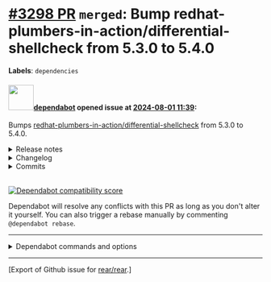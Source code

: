 [\#3298 PR](https://github.com/rear/rear/pull/3298) `merged`: Bump redhat-plumbers-in-action/differential-shellcheck from 5.3.0 to 5.4.0
========================================================================================================================================

**Labels**: `dependencies`

#### <img src="https://avatars.githubusercontent.com/in/29110?v=4" width="50">[dependabot](https://github.com/apps/dependabot) opened issue at [2024-08-01 11:39](https://github.com/rear/rear/pull/3298):

Bumps
[redhat-plumbers-in-action/differential-shellcheck](https://github.com/redhat-plumbers-in-action/differential-shellcheck)
from 5.3.0 to 5.4.0.

<details>
<summary>Release notes</summary>
<p><em>Sourced from <a href="https://github.com/redhat-plumbers-in-action/differential-shellcheck/releases">redhat-plumbers-in-action/differential-shellcheck's releases</a>.</em></p>
<blockquote>
<h2>v5.4.0</h2>
<h1>What's Changed</h1>
<h2>New</h2>
<ul>
<li>Support <code>merge_group</code> event natively (<a href="https://redirect.github.com/redhat-plumbers-in-action/differential-shellcheck/issues/433">#433</a>) <a href="https://github.com/masaru-iritani"><code>@​masaru-iritani</code></a></li>
</ul>
<h2>Automation and CI changes</h2>
<ul>
<li>Update Differential ShellCheck workflow (<a href="https://redirect.github.com/redhat-plumbers-in-action/differential-shellcheck/issues/440">#440</a>) <a href="https://github.com/jamacku"><code>@​jamacku</code></a></li>
<li>Run differential ShellCheck on merge_group (<a href="https://redirect.github.com/redhat-plumbers-in-action/differential-shellcheck/issues/434">#434</a>) <a href="https://github.com/masaru-iritani"><code>@​masaru-iritani</code></a></li>
</ul>
<h2>Dependency Updates</h2>
<ul>
<li>build(deps): bump super-linter/super-linter from 6.7.0 to 6.8.0 (<a href="https://redirect.github.com/redhat-plumbers-in-action/differential-shellcheck/issues/439">#439</a>) <a href="https://github.com/dependabot"><code>@​dependabot</code></a></li>
<li>build(deps): bump docker/login-action from 3.2.0 to 3.3.0 (<a href="https://redirect.github.com/redhat-plumbers-in-action/differential-shellcheck/issues/438">#438</a>) <a href="https://github.com/dependabot"><code>@​dependabot</code></a></li>
<li>build(deps): bump docker/build-push-action from 6.4.1 to 6.5.0 (<a href="https://redirect.github.com/redhat-plumbers-in-action/differential-shellcheck/issues/437">#437</a>) <a href="https://github.com/dependabot"><code>@​dependabot</code></a></li>
<li>build(deps): bump ossf/scorecard-action from 2.3.3 to 2.4.0 (<a href="https://redirect.github.com/redhat-plumbers-in-action/differential-shellcheck/issues/436">#436</a>) <a href="https://github.com/dependabot"><code>@​dependabot</code></a></li>
<li>build(deps): bump github/codeql-action from 3.25.13 to 3.25.15 (<a href="https://redirect.github.com/redhat-plumbers-in-action/differential-shellcheck/issues/435">#435</a>) <a href="https://github.com/dependabot"><code>@​dependabot</code></a></li>
</ul>
<p><strong>Full Changelog</strong>: <a href="https://github.com/redhat-plumbers-in-action/differential-shellcheck/compare/v5.3.1...v5.4.0">https://github.com/redhat-plumbers-in-action/differential-shellcheck/compare/v5.3.1...v5.4.0</a></p>
<h2>v5.3.1</h2>
<h1>What's Changed</h1>
<h2>Bug Fixes</h2>
<ul>
<li>Don't throw away untracked files when run locally :pager:  (<a href="https://redirect.github.com/redhat-plumbers-in-action/differential-shellcheck/issues/409">#409</a>) <a href="https://github.com/jamacku"><code>@​jamacku</code></a></li>
</ul>
<h2>Documentation</h2>
<ul>
<li>Update token permissions documentation :old_key:  (<a href="https://redirect.github.com/redhat-plumbers-in-action/differential-shellcheck/issues/418">#418</a>) <a href="https://github.com/jamacku"><code>@​jamacku</code></a></li>
</ul>
<h2>Dependency Updates</h2>
<!-- raw HTML omitted -->
<ul>
<li>build(deps): bump docker/build-push-action from 6.4.0 to 6.4.1 (<a href="https://redirect.github.com/redhat-plumbers-in-action/differential-shellcheck/issues/431">#431</a>) <a href="https://github.com/dependabot"><code>@​dependabot</code></a></li>
<li>build(deps): bump github/codeql-action from 3.25.12 to 3.25.13 (<a href="https://redirect.github.com/redhat-plumbers-in-action/differential-shellcheck/issues/430">#430</a>) <a href="https://github.com/dependabot"><code>@​dependabot</code></a></li>
<li>deps: update csdiff to v3.4.0 (<a href="https://redirect.github.com/redhat-plumbers-in-action/differential-shellcheck/issues/429">#429</a>) <a href="https://github.com/jamacku"><code>@​jamacku</code></a></li>
<li>build(deps): bump docker/setup-buildx-action from 3.3.0 to 3.4.0 (<a href="https://redirect.github.com/redhat-plumbers-in-action/differential-shellcheck/issues/424">#424</a>) <a href="https://github.com/dependabot"><code>@​dependabot</code></a></li>
<li>build(deps): bump docker/build-push-action from 5.3.0 to 6.4.0 (<a href="https://redirect.github.com/redhat-plumbers-in-action/differential-shellcheck/issues/425">#425</a>) <a href="https://github.com/dependabot"><code>@​dependabot</code></a></li>
<li>build(deps): bump github/codeql-action from 3.25.11 to 3.25.12 (<a href="https://redirect.github.com/redhat-plumbers-in-action/differential-shellcheck/issues/426">#426</a>) <a href="https://github.com/dependabot"><code>@​dependabot</code></a></li>
<li>build(deps): bump super-linter/super-linter from 6.6.0 to 6.7.0 (<a href="https://redirect.github.com/redhat-plumbers-in-action/differential-shellcheck/issues/427">#427</a>) <a href="https://github.com/dependabot"><code>@​dependabot</code></a></li>
<li>build(deps): bump actions/upload-artifact from 4.3.3 to 4.3.4 (<a href="https://redirect.github.com/redhat-plumbers-in-action/differential-shellcheck/issues/428">#428</a>) <a href="https://github.com/dependabot"><code>@​dependabot</code></a></li>
<li>build(deps): bump docker/login-action from 3.1.0 to 3.2.0 (<a href="https://redirect.github.com/redhat-plumbers-in-action/differential-shellcheck/issues/412">#412</a>) <a href="https://github.com/dependabot"><code>@​dependabot</code></a></li>
<li>build(deps): bump actions/checkout from 4.1.6 to 4.1.7 (<a href="https://redirect.github.com/redhat-plumbers-in-action/differential-shellcheck/issues/419">#419</a>) <a href="https://github.com/dependabot"><code>@​dependabot</code></a></li>
<li>build(deps): bump github/codeql-action from 3.25.3 to 3.25.11 (<a href="https://redirect.github.com/redhat-plumbers-in-action/differential-shellcheck/issues/420">#420</a>) <a href="https://github.com/dependabot"><code>@​dependabot</code></a></li>
<li>build(deps): bump codecov/codecov-action from 4.3.0 to 4.5.0 (<a href="https://redirect.github.com/redhat-plumbers-in-action/differential-shellcheck/issues/421">#421</a>) <a href="https://github.com/dependabot"><code>@​dependabot</code></a></li>
</ul>
<!-- raw HTML omitted -->
</blockquote>
<p>... (truncated)</p>
</details>
<details>
<summary>Changelog</summary>
<p><em>Sourced from <a href="https://github.com/redhat-plumbers-in-action/differential-shellcheck/blob/main/docs/CHANGELOG.md">redhat-plumbers-in-action/differential-shellcheck's changelog</a>.</em></p>
<blockquote>
<h1>Changelog</h1>
<h2>Next release</h2>
<h2>v5.4.0</h2>
<ul>
<li>Native support for <code>merge_group</code> trigger event</li>
</ul>
<h2>v5.3.1</h2>
<ul>
<li>Update <code>csutils</code> (<code>csdiff</code>) to 3.4.0
<ul>
<li>HTML output now uses HTML5 and CSS</li>
</ul>
</li>
</ul>
<h2>v5.3.0</h2>
<ul>
<li>Add support for different display engines (<code>csgrep</code>, <code>sarif-fmt</code>)</li>
<li>Update <code>csutils</code> (<code>csdiff</code>) to 3.3.0
<ul>
<li><code>csdiff</code>: match findings by line content without spaces if available</li>
<li><code>csgrep --hash-v1</code>: match <code>csdiff/v1</code> fingerprint prefix</li>
<li><code>sarif</code>: initial implementation of <code>csdiff/v1</code> fingerprints</li>
<li><code>sarif</code>: add descriptions for ShellCheck rules</li>
</ul>
</li>
</ul>
<h2>v5.2.0</h2>
<ul>
<li>Provide <code>html</code> output with detected defects</li>
<li>Allow specifying <code>WORK_DIR</code> for intermediate files</li>
<li>Update <code>csutils</code> (<code>csdiff</code>) to 3.2.2
<ul>
<li>propagate the imp flag as level in the SARIF format</li>
<li>propagate <code>endLine</code>/<code>endColumn</code> in the JSON and SARIF formats</li>
</ul>
</li>
</ul>
<h2>v5.1.2</h2>
<ul>
<li>Fix curl Argument list too long by using a payload.json file - by <a href="https://github.com/mpoberezhniy"><code>@​mpoberezhniy</code></a></li>
<li>Container images now based on Fedora 40</li>
<li>Update <code>csutils</code> (<code>csdiff</code>) to 3.2.1</li>
</ul>
<h2>v5.1.0</h2>
<ul>
<li>Improve shell script detection based on emacs file mode header</li>
</ul>
<h2>v5.0.2</h2>
<ul>
<li>Container images now based on Fedora 39</li>
<li>Update <code>csutils</code> (<code>csdiff</code>) to 3.1.0</li>
</ul>
<h2>v5.0.0</h2>
<ul>
<li>Added defect statistics based on severity levels. They are available in the console output and in the job Summary page.</li>
<li>New option <code>scan-directory</code>. Allows to specify directories that will be scanned. By default Differential ShellCheck scans the whole repository.</li>
<li>Show more context for ShellCheck defects and fixes in console output. The defect is now shown in the context of the surrounding code.</li>
</ul>
<!-- raw HTML omitted -->
</blockquote>
<p>... (truncated)</p>
</details>
<details>
<summary>Commits</summary>
<ul>
<li><a href="https://github.com/redhat-plumbers-in-action/differential-shellcheck/commit/cc6721c45a8800cc666de45493545a07a638d121"><code>cc6721c</code></a> v5.4.0</li>
<li><a href="https://github.com/redhat-plumbers-in-action/differential-shellcheck/commit/cea33015b6b086191441341564166d011c2901b4"><code>cea3301</code></a> build(deps): bump super-linter/super-linter from 6.7.0 to 6.8.0</li>
<li><a href="https://github.com/redhat-plumbers-in-action/differential-shellcheck/commit/0936526a0dcb1174b936771165974b21f80f9dac"><code>0936526</code></a> build(deps): bump docker/login-action from 3.2.0 to 3.3.0</li>
<li><a href="https://github.com/redhat-plumbers-in-action/differential-shellcheck/commit/653c5d10e337c85069ba1a0f38d4c31dd85aa6f6"><code>653c5d1</code></a> build(deps): bump docker/build-push-action from 6.4.1 to 6.5.0</li>
<li><a href="https://github.com/redhat-plumbers-in-action/differential-shellcheck/commit/3321ba16825bc8df5e2a4a8124fc335d1dd086b9"><code>3321ba1</code></a> build(deps): bump ossf/scorecard-action from 2.3.3 to 2.4.0</li>
<li><a href="https://github.com/redhat-plumbers-in-action/differential-shellcheck/commit/293489443b7f669e07e9a3528282f7980a5091c7"><code>2934894</code></a> build(deps): bump github/codeql-action from 3.25.13 to 3.25.15</li>
<li><a href="https://github.com/redhat-plumbers-in-action/differential-shellcheck/commit/6b56321481491d1474407769d26645d64a154f69"><code>6b56321</code></a> ci: run ShellCheck on push only if target branch is <code>main</code></li>
<li><a href="https://github.com/redhat-plumbers-in-action/differential-shellcheck/commit/9e025864a44f37816013cd0bcde69a769bdd983d"><code>9e02586</code></a> ci: run unit tests in merge queue</li>
<li><a href="https://github.com/redhat-plumbers-in-action/differential-shellcheck/commit/c067b4a75e8c8f0d24bb763e586297ce90b23182"><code>c067b4a</code></a> lint: fix warnings</li>
<li><a href="https://github.com/redhat-plumbers-in-action/differential-shellcheck/commit/33b56367142689c52c88929eee362dcdc93eca34"><code>33b5636</code></a> ci: update Differential ShellCheck workflow</li>
<li>Additional commits viewable in <a href="https://github.com/redhat-plumbers-in-action/differential-shellcheck/compare/60c9f2b924a9c5a2ddbb25e7b23e8e11b56faab9...cc6721c45a8800cc666de45493545a07a638d121">compare view</a></li>
</ul>
</details>
<br />

[![Dependabot compatibility
score](https://dependabot-badges.githubapp.com/badges/compatibility_score?dependency-name=redhat-plumbers-in-action/differential-shellcheck&package-manager=github_actions&previous-version=5.3.0&new-version=5.4.0)](https://docs.github.com/en/github/managing-security-vulnerabilities/about-dependabot-security-updates#about-compatibility-scores)

Dependabot will resolve any conflicts with this PR as long as you don't
alter it yourself. You can also trigger a rebase manually by commenting
`@dependabot rebase`.

------------------------------------------------------------------------

<details>
<summary>Dependabot commands and options</summary>
<br />

You can trigger Dependabot actions by commenting on this PR:

-   `@dependabot rebase` will rebase this PR
-   `@dependabot recreate` will recreate this PR, overwriting any edits
    that have been made to it
-   `@dependabot merge` will merge this PR after your CI passes on it
-   `@dependabot squash and merge` will squash and merge this PR after
    your CI passes on it
-   `@dependabot cancel merge` will cancel a previously requested merge
    and block automerging
-   `@dependabot reopen` will reopen this PR if it is closed
-   `@dependabot close` will close this PR and stop Dependabot
    recreating it. You can achieve the same result by closing it
    manually
-   `@dependabot show <dependency name> ignore conditions` will show all
    of the ignore conditions of the specified dependency
-   `@dependabot ignore this major version` will close this PR and stop
    Dependabot creating any more for this major version (unless you
    reopen the PR or upgrade to it yourself)
-   `@dependabot ignore this minor version` will close this PR and stop
    Dependabot creating any more for this minor version (unless you
    reopen the PR or upgrade to it yourself)
-   `@dependabot ignore this dependency` will close this PR and stop
    Dependabot creating any more for this dependency (unless you reopen
    the PR or upgrade to it yourself)

</details>

------------------------------------------------------------------------

\[Export of Github issue for
[rear/rear](https://github.com/rear/rear).\]
